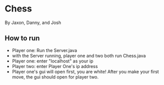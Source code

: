 # Chess
By Jaxon, Danny, and Josh
## How to run
- Player one: Run the Server.java
- with the Server running, player one and two both run Chess.java
- Player one: enter "localhost" as your ip
- Player two: enter Player One's ip address
- Player one's gui will open first, you are white! After you make your first move, 
the gui should open for player two.


